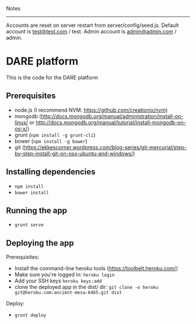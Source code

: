 Notes
*************

Accounts are reset on server restart from server/config/seed.js. Default account is test@test.com / test. Admin account is admin@admin.com / admin.

DARE platform
=============

This is the code for the DARE platform

Prerequisites
-------------

* node.js (I recommend NVM: https://github.com/creationix/nvm)
* mongodb (http://docs.mongodb.org/manual/administration/install-on-linux/ or http://docs.mongodb.org/manual/tutorial/install-mongodb-on-os-x/)
* grunt (`npm install -g grunt-cli`)
* bower (`npm install -g bower`)
* git (https://ekkescorner.wordpress.com/blog-series/git-mercurial/step-by-step-install-git-on-osx-ubuntu-and-windows/)

Installing dependencies
-----------------------

* `npm install`
* `bower install`

Running the app
---------------

* `grunt serve`


Deploying the app
-----------------

Prerequisites:

* Install the command-line heroku tools (https://toolbelt.heroku.com/)
* Make sure you're logged in: `heroku login`
* Add your SSH keys `heroku keys:add`
* clone the deployed app in the dist/ dir: `git clone -o heroku git@heroku.com:ancient-mesa-6465.git dist`

Deploy:
* `grunt deploy`